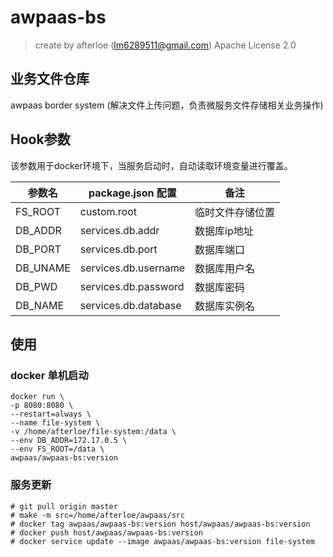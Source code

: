 # awpaas-bs
> create by afterloe (lm6289511@gmail.com)
> Apache License 2.0

## 业务文件仓库
awpaas border system (解决文件上传问题，负责微服务文件存储相关业务操作)

## Hook参数
该参数用于docker环境下，当服务启动时，自动读取环境变量进行覆盖。

参数名 | package.json 配置 | 备注
----- | ----- | ----- 
FS_ROOT | custom.root | 临时文件存储位置 
DB_ADDR | services.db.addr | 数据库ip地址 
DB_PORT | services.db.port | 数据库端口 
DB_UNAME | services.db.username | 数据库用户名 
DB_PWD | services.db.password | 数据库密码 
DB_NAME | services.db.database | 数据库实例名

## 使用
### docker 单机启动
```
docker run \
-p 8080:8080 \
--restart=always \
--name file-system \
-v /home/afterloe/file-system:/data \
--env DB_ADDR=172.17.0.5 \
--env FS_ROOT=/data \
awpaas/awpaas-bs:version
```

### 服务更新
```
# git pull origin master
# make -m src=/home/afterloe/awpaas/src
# docker tag awpaas/awpaas-bs:version host/awpaas/awpaas-bs:version
# docker push host/awpaas/awpaas-bs:version
# docker service update --image awpaas/awpaas-bs:version file-system
```